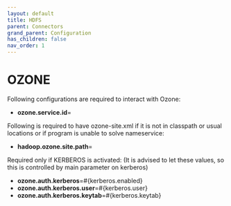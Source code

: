```yaml
---
layout: default
title: HDFS
parent: Connectors
grand_parent: Configuration
has_children: false
nav_order: 1
---
```


# OZONE

Following configurations are required to interact with Ozone:

- **ozone.service.id**=

Following is required to have ozone-site.xml if it is not in classpath or usual locations or if program is unable to solve nameservice:

- **hadoop.ozone.site.path**=


Required only if KERBEROS is activated: (It is advised to let these values, so this is controlled by main parameter on kerberos)

- **ozone.auth.kerberos**=#{kerberos.enabled}
- **ozone.auth.kerberos.user**=#{kerberos.user}
- **ozone.auth.kerberos.keytab**=#{kerberos.keytab}

